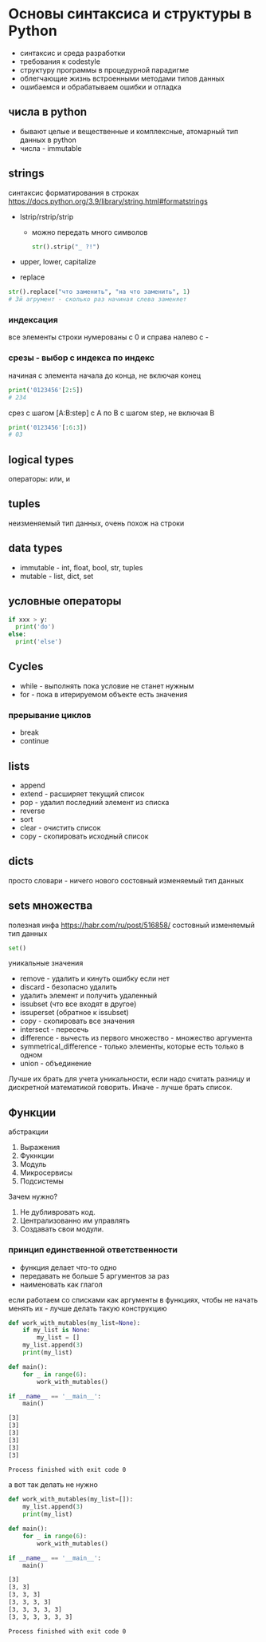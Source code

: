 # Основы синтаксиса и структуры в Python

* синтаксис и среда разработки
* требования к codestyle
* структуру программы в процедурной парадигме
* облегчающие жизнь встроенными методами типов данных
* ошибаемся и обрабатываем ошибки и отладка

## числа в python

* бывают целые и вещественные и комплексные, атомарный тип данных в python
* числа - immutable

## strings

синтаксис форматирования в строках <https://docs.python.org/3.9/library/string.html#formatstrings>

* lstrip/rstrip/strip
  * можно передать много символов

    ```python
    str().strip("_ ?!")
    ```

* upper, lower, capitalize
* replace

```python
str().replace("что заменить", "на что заменить", 1)
# 3й агрумент - сколько раз начиная слева заменяет
```

### индексация

все элементы строки нумерованы с 0 и справа налево с -

### срезы - выбор с индекса по индекс

начиная с элемента начала до конца, не включая конец

```python
print('0123456'[2:5])
# 234
```

срез с шагом [A:B:step] с A по B с шагом step, не включая B

```python
print('0123456'[:6:3])
# 03
```

## logical types

операторы: или, и

## tuples

неизменяемый тип данных, очень похож на строки

## data types

* immutable - int, float, bool, str, tuples
* mutable - list, dict, set

## условные операторы

```python
if xxx > y:
  print('do')
else:
  print('else')
```

## Cycles

* while - выполнять пока условие не станет нужным
* for - пока в итерируемом объекте есть значения

### прерывание циклов

* break
* continue

## lists

* append
* extend - расширяет текущий список
* pop - удалил последний элемент из списка
* reverse
* sort
* clear - очистить список
* copy - скопировать исходный список

## dicts

просто словари - ничего нового
состовный изменяемый тип данных

## sets множества

полезная инфа <https://habr.com/ru/post/516858/>
состовный изменяемый тип данных

 ```python
 set()
 ```

уникальные значения

* remove - удалить и кинуть ошибку если нет
* discard -  безопасно удалить
* удалить элемент и получить удаленный
* issubset (что все входят в другое)
* issuperset (обратное к issubset)
* copy - скопировать все значения
* intersect - пересечь
* difference - вычесть из первого множество - множество аргумента
* symmetrical_difference - только элементы, которые  есть только в одном
* union - объединение

Лучше их брать для учета уникальности, если надо считать разницу и дискретной математикой говорить. Иначе - лучше брать список.

## Функции

абстракции

1. Выражения
2. Фукнкции
3. Модуль
4. Микросервисы
5. Подсистемы

Зачем нужно?

1. Не дубливровать код.
2. Централизованно им управлять
3. Создавать свои модули.

### принцип единственной ответственности

* функция делает что-то одно
* передавать не больше 5 аргументов за раз
* наименовать как глагол

если работаем со списками как аргументы в функциях, чтобы не начать менять их - лучше делать такую конструкцию

```python
def work_with_mutables(my_list=None):
    if my_list is None:
        my_list = []
    my_list.append(3)
    print(my_list)

def main():
    for _ in range(6):
        work_with_mutables()

if __name__ == '__main__':
    main()
```

```bash
[3]
[3]
[3]
[3]
[3]
[3]

Process finished with exit code 0
```

а вот так делать не нужно

```python
def work_with_mutables(my_list=[]):
    my_list.append(3)
    print(my_list)

def main():
    for _ in range(6):
        work_with_mutables()

if __name__ == '__main__':
    main()
```

```bash
[3]
[3, 3]
[3, 3, 3]
[3, 3, 3, 3]
[3, 3, 3, 3, 3]
[3, 3, 3, 3, 3, 3]

Process finished with exit code 0
```
